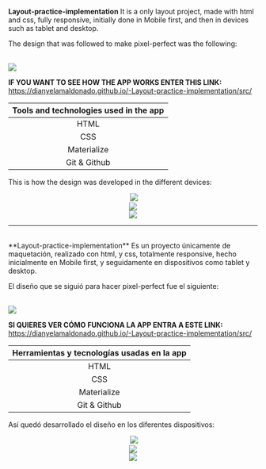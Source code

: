 **Layout-practice-implementation**
It is a only layout project, made with html and css, fully responsive, initially done in Mobile first, and then in devices such as tablet and desktop.

The design that was followed to make pixel-perfect was the following:

<br> 
<img src='readme-files/TEMPLATED.png'>
<br>


 __IF YOU WANT TO SEE HOW THE APP WORKS ENTER THIS LINK:__ 
<br>
https://dianyelamaldonado.github.io/-Layout-practice-implementation/src/
<br>


|  **Tools and technologies used in the app**| 
| :-------------: |
| HTML |
| CSS |
|Materialize|
|Git & Github|


This is how the design was developed in the different devices:

<p align="center"> <img />
<img src='readme-files/anigif-mobile.gif'>
<br> 
<img src='readme-files/anigif-tablet.gif'>
<br> 
<img src='readme-files/anigif-desktop.gif'>
<br>
</p>





___


<br>
**Layout-practice-implementation**
Es un proyecto únicamente de maquetación, realizado con html, y css, totalmente responsive, hecho inicialmente en Mobile first, y seguidamente en dispositivos como tablet y desktop.

El diseño que se siguió para hacer pixel-perfect fue el siguiente:

<br> 
<img src='readme-files/TEMPLATED.png'>
<br> 

 __SI  QUIERES VER CÓMO FUNCIONA LA APP ENTRA A ESTE LINK:__ 
<br>
https://dianyelamaldonado.github.io/-Layout-practice-implementation/src/
<br>


|  **Herramientas y tecnologías usadas en la app**| 
| :-------------: |
| HTML |
| CSS |
|Materialize|
|Git & Github|


Así quedó desarrollado el diseño en los diferentes dispositivos:

<p align="center"> <img />
<img src='readme-files/anigif-mobile.gif'>
<br> 
<img src='readme-files/anigif-tablet.gif'>
<br> 
<img src='readme-files/anigif-desktop.gif'>
<br>
</p>


